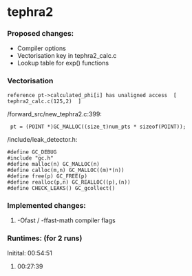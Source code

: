 <!--tephra2
===================
03-12-2014
Initial upload of the tephra2 probability scripts (perl scripts) which use the tephra2 model of ash dispersion to create survivor curves for specific locations around a volcano.

07-09-2013
Initial upload to GitHub. tephra2 is a tephra dispersion model based on an analytical (closed-form) solution of the advection-diffusion equation. This initial version uses a plume model based on the beta function and incorporates a 2-D wind model that varies in speed and direction with changes in elevation. 
-->
# tephra2

### Proposed changes:  

 - Compiler options  
 - Vectorisation key in tephra2\_calc.c  
 - Lookup table for exp() functions  

### Vectorisation

```
reference pt->calculated_phi[i] has unaligned access  [  tephra2_calc.c(125,2)  ]  
```

/forward_src/new_tephra2.c:399:

```
 pt = (POINT *)GC_MALLOC((size_t)num_pts * sizeof(POINT));
```

/include/leak_detector.h:
```
#define GC_DEBUG
#include "gc.h"
#define malloc(n) GC_MALLOC(n)
#define calloc(m,n) GC_MALLOC((m)*(n))
#define free(p) GC_FREE(p)
#define realloc(p,n) GC_REALLOC((p),(n))
#define CHECK_LEAKS() GC_gcollect()
```

### Implemented changes:  

1. -Ofast / -ffast-math compiler flags  


### Runtimes: (for 2 runs)  

Initital:  00:54:51  
1.  00:27:39  




